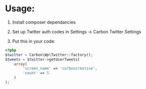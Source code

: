 Usage:
======

1. Install composer dependancies

2. Set up Twitter auth codes in Settings -> Carbon Twitter Settings

3. Put this in your code:

```php
<?php
$twitter = Carbon\Wp\Twitter::factory();
$tweets = $twitter->getUserTweets(
    array(
        'screen_name' => 'carboncreative',
        'count' => 5
    )
);
```
